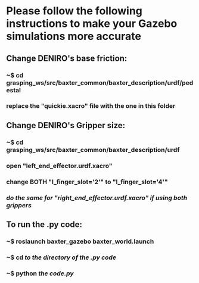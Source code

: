 # Please follow the following instructions to make your Gazebo simulations more accurate

## Change DENIRO's base friction:
### ~$ cd grasping_ws/src/baxter_common/baxter_description/urdf/pedestal
### replace the "quickie.xacro" file with the one in this folder

## Change DENIRO's Gripper size:
### ~$ cd grasping_ws/src/baxter_common/baxter_description/urdf
### open "left_end_effector.urdf.xacro"
### change BOTH "l_finger_slot='2'" to "l_finger_slot='4'"
### *do the same for "right_end_effector.urdf.xacro" if using both grippers*

## To run the .py code:
### ~$ roslaunch baxter_gazebo baxter_world.launch
### ~$ cd *to the directory of the .py code*
### ~$ python *the code.py*
